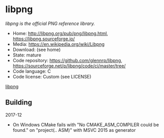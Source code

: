 # libpng

_libpng is the official PNG reference library._

- Home: http://libpng.org/pub/png/libpng.html, https://libpng.sourceforge.io/
- Media: https://en.wikipedia.org/wiki/Libpng
- Download: (see home)
- State: mature
- Code repository: https://github.com/glennrp/libpng, https://sourceforge.net/p/libpng/code/ci/master/tree/
- Code language: C
- Code license: Custom (see LICENSE)

[libpng](https://sourceforge.net/p/libpng/code/ci/master/tree/LICENSE)

## Building

2017-12
- On Windows CMake fails with "No CMAKE_ASM_COMPILER could be found." on "project(.. ASM)" with MSVC 2015 as generator

